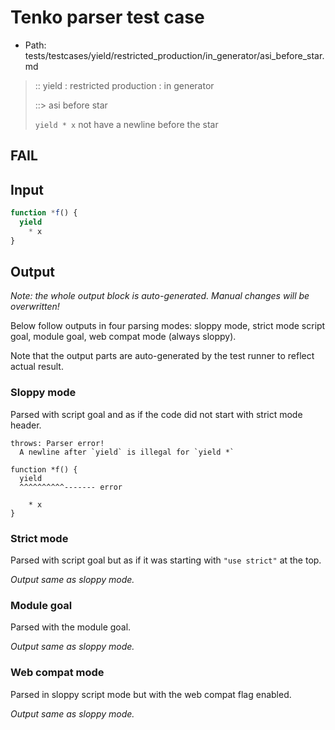 # Tenko parser test case

- Path: tests/testcases/yield/restricted_production/in_generator/asi_before_star.md

> :: yield : restricted production : in generator
>
> ::> asi before star
>
> `yield * x` not have a newline before the star

## FAIL

## Input

`````js
function *f() {
  yield
    * x
}
`````

## Output

_Note: the whole output block is auto-generated. Manual changes will be overwritten!_

Below follow outputs in four parsing modes: sloppy mode, strict mode script goal, module goal, web compat mode (always sloppy).

Note that the output parts are auto-generated by the test runner to reflect actual result.

### Sloppy mode

Parsed with script goal and as if the code did not start with strict mode header.

`````
throws: Parser error!
  A newline after `yield` is illegal for `yield *`

function *f() {
  yield
  ^^^^^^^^^^------- error

    * x
}
`````

### Strict mode

Parsed with script goal but as if it was starting with `"use strict"` at the top.

_Output same as sloppy mode._

### Module goal

Parsed with the module goal.

_Output same as sloppy mode._

### Web compat mode

Parsed in sloppy script mode but with the web compat flag enabled.

_Output same as sloppy mode._
